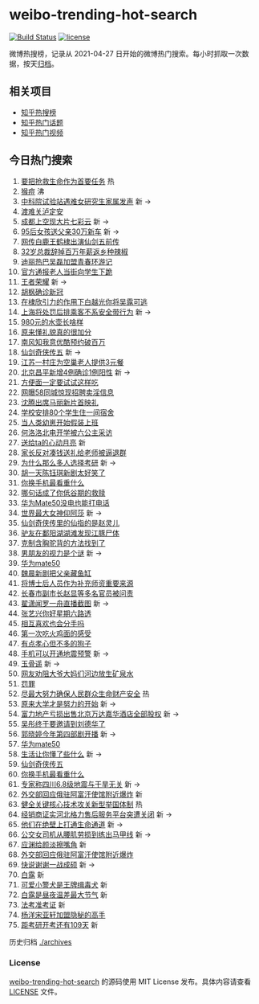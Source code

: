 # weibo-trending-hot-search

[![Build Status](https://github.com/justjavac/weibo-trending-hot-search/workflows/ci/badge.svg?branch=master)](https://github.com/justjavac/weibo-trending-hot-search/actions)
[![license](https://img.shields.io/github/license/justjavac/weibo-trending-hot-search)](https://github.com/justjavac/weibo-trending-hot-search/blob/master/LICENSE)

微博热搜榜，记录从 2021-04-27 日开始的微博热门搜索。每小时抓取一次数据，按天[归档](./archives)。

## 相关项目

- [知乎热搜榜](https://github.com/justjavac/zhihu-trending-top-search)
- [知乎热门话题](https://github.com/justjavac/zhihu-trending-hot-questions)
- [知乎热门视频](https://github.com/justjavac/zhihu-trending-hot-video)

## 今日热门搜索

<!-- BEGIN -->
<!-- 最后更新时间 Wed Sep 07 2022 07:18:49 GMT+0800 (China Standard Time) -->

1. [要把抢救生命作为首要任务](https://s.weibo.com//weibo?q=%23%E8%A6%81%E6%8A%8A%E6%8A%A2%E6%95%91%E7%94%9F%E5%91%BD%E4%BD%9C%E4%B8%BA%E9%A6%96%E8%A6%81%E4%BB%BB%E5%8A%A1%23&Refer=new_time)
   热
1. [猴痘](https://s.weibo.com//weibo?q=%E7%8C%B4%E7%97%98&Refer=top) 沸
1. [中科院试验站遇难女研究生家属发声](https://s.weibo.com//weibo?q=%23%E4%B8%AD%E7%A7%91%E9%99%A2%E8%AF%95%E9%AA%8C%E7%AB%99%E9%81%87%E9%9A%BE%E5%A5%B3%E7%A0%94%E7%A9%B6%E7%94%9F%E5%AE%B6%E5%B1%9E%E5%8F%91%E5%A3%B0%23&Refer=top)
   新 ->
1. [渡难关泸定安](https://s.weibo.com//weibo?q=%23%E6%B8%A1%E9%9A%BE%E5%85%B3%E6%B3%B8%E5%AE%9A%E5%AE%89%23&Refer=top)
1. [成都上空现大片七彩云](https://s.weibo.com//weibo?q=%23%E6%88%90%E9%83%BD%E4%B8%8A%E7%A9%BA%E7%8E%B0%E5%A4%A7%E7%89%87%E4%B8%83%E5%BD%A9%E4%BA%91%23&Refer=top)
   新 ->
1. [95后女孩送父亲30万新车](https://s.weibo.com//weibo?q=%2395%E5%90%8E%E5%A5%B3%E5%AD%A9%E9%80%81%E7%88%B6%E4%BA%B230%E4%B8%87%E6%96%B0%E8%BD%A6%23&Refer=top)
   新 ->
1. [网传白鹿王鹤棣出演仙剑五前传](https://s.weibo.com//weibo?q=%23%E7%BD%91%E4%BC%A0%E7%99%BD%E9%B9%BF%E7%8E%8B%E9%B9%A4%E6%A3%A3%E5%87%BA%E6%BC%94%E4%BB%99%E5%89%91%E4%BA%94%E5%89%8D%E4%BC%A0%23&Refer=top)
1. [32岁总裁辞掉百万年薪返乡种辣椒](https://s.weibo.com//weibo?q=%2332%E5%B2%81%E6%80%BB%E8%A3%81%E8%BE%9E%E6%8E%89%E7%99%BE%E4%B8%87%E5%B9%B4%E8%96%AA%E8%BF%94%E4%B9%A1%E7%A7%8D%E8%BE%A3%E6%A4%92%23&Refer=top)
1. [迪丽热巴吴磊加盟青春环游记](https://s.weibo.com//weibo?q=%23%E8%BF%AA%E4%B8%BD%E7%83%AD%E5%B7%B4%E5%90%B4%E7%A3%8A%E5%8A%A0%E7%9B%9F%E9%9D%92%E6%98%A5%E7%8E%AF%E6%B8%B8%E8%AE%B0%23&Refer=top)
1. [官方通报老人当街向学生下跪](https://s.weibo.com//weibo?q=%23%E5%AE%98%E6%96%B9%E9%80%9A%E6%8A%A5%E8%80%81%E4%BA%BA%E5%BD%93%E8%A1%97%E5%90%91%E5%AD%A6%E7%94%9F%E4%B8%8B%E8%B7%AA%23&Refer=top)
1. [王者荣耀](https://s.weibo.com//weibo?q=%E7%8E%8B%E8%80%85%E8%8D%A3%E8%80%80&Refer=top)
   新 ->
1. [胡枫确诊新冠](https://s.weibo.com//weibo?q=%23%E8%83%A1%E6%9E%AB%E7%A1%AE%E8%AF%8A%E6%96%B0%E5%86%A0%23&Refer=top)
1. [在棣欣引力的作用下白越光你将吴露可逃](https://s.weibo.com//weibo?q=%23%E5%9C%A8%E6%A3%A3%E6%AC%A3%E5%BC%95%E5%8A%9B%E7%9A%84%E4%BD%9C%E7%94%A8%E4%B8%8B%E7%99%BD%E8%B6%8A%E5%85%89%E4%BD%A0%E5%B0%86%E5%90%B4%E9%9C%B2%E5%8F%AF%E9%80%83%23&Refer=top)
1. [上海将处罚后排乘客不系安全带行为](https://s.weibo.com//weibo?q=%23%E4%B8%8A%E6%B5%B7%E5%B0%86%E5%A4%84%E7%BD%9A%E5%90%8E%E6%8E%92%E4%B9%98%E5%AE%A2%E4%B8%8D%E7%B3%BB%E5%AE%89%E5%85%A8%E5%B8%A6%E8%A1%8C%E4%B8%BA%23&Refer=top)
   新 ->
1. [980元的水壶长啥样](https://s.weibo.com//weibo?q=%23980%E5%85%83%E7%9A%84%E6%B0%B4%E5%A3%B6%E9%95%BF%E5%95%A5%E6%A0%B7%23&Refer=top)
1. [原来懂礼貌真的很加分](https://s.weibo.com//weibo?q=%23%E5%8E%9F%E6%9D%A5%E6%87%82%E7%A4%BC%E8%B2%8C%E7%9C%9F%E7%9A%84%E5%BE%88%E5%8A%A0%E5%88%86%23&Refer=top)
1. [南风知我意优酷预约破百万](https://s.weibo.com//weibo?q=%23%E5%8D%97%E9%A3%8E%E7%9F%A5%E6%88%91%E6%84%8F%E4%BC%98%E9%85%B7%E9%A2%84%E7%BA%A6%E7%A0%B4%E7%99%BE%E4%B8%87%23&Refer=top)
1. [仙剑奇侠传五](https://s.weibo.com//weibo?q=%23%E4%BB%99%E5%89%91%E5%A5%87%E4%BE%A0%E4%BC%A0%E4%BA%94%23&Refer=top)
   新 ->
1. [江苏一村庄为空巢老人提供3元餐](https://s.weibo.com//weibo?q=%23%E6%B1%9F%E8%8B%8F%E4%B8%80%E6%9D%91%E5%BA%84%E4%B8%BA%E7%A9%BA%E5%B7%A2%E8%80%81%E4%BA%BA%E6%8F%90%E4%BE%9B3%E5%85%83%E9%A4%90%23&Refer=top)
1. [北京昌平新增4例确诊1例阳性](https://s.weibo.com//weibo?q=%23%E5%8C%97%E4%BA%AC%E6%98%8C%E5%B9%B3%E6%96%B0%E5%A2%9E4%E4%BE%8B%E7%A1%AE%E8%AF%8A1%E4%BE%8B%E9%98%B3%E6%80%A7%23&Refer=top)
   新 ->
1. [方便面一定要试试这样吃](https://s.weibo.com//weibo?q=%23%E6%96%B9%E4%BE%BF%E9%9D%A2%E4%B8%80%E5%AE%9A%E8%A6%81%E8%AF%95%E8%AF%95%E8%BF%99%E6%A0%B7%E5%90%83%23&Refer=top)
1. [网曝58同城惊现招聘卖淫信息](https://s.weibo.com//weibo?q=%23%E7%BD%91%E6%9B%9D58%E5%90%8C%E5%9F%8E%E6%83%8A%E7%8E%B0%E6%8B%9B%E8%81%98%E5%8D%96%E6%B7%AB%E4%BF%A1%E6%81%AF%23&Refer=top)
1. [沈腾出席马丽新片首映礼](https://s.weibo.com//weibo?q=%23%E6%B2%88%E8%85%BE%E5%87%BA%E5%B8%AD%E9%A9%AC%E4%B8%BD%E6%96%B0%E7%89%87%E9%A6%96%E6%98%A0%E7%A4%BC%23&Refer=top)
1. [学校安排80个学生住一间宿舍](https://s.weibo.com//weibo?q=%23%E5%AD%A6%E6%A0%A1%E5%AE%89%E6%8E%9280%E4%B8%AA%E5%AD%A6%E7%94%9F%E4%BD%8F%E4%B8%80%E9%97%B4%E5%AE%BF%E8%88%8D%23&Refer=top)
1. [当人类幼崽开始假装上班](https://s.weibo.com//weibo?q=%23%E5%BD%93%E4%BA%BA%E7%B1%BB%E5%B9%BC%E5%B4%BD%E5%BC%80%E5%A7%8B%E5%81%87%E8%A3%85%E4%B8%8A%E7%8F%AD%23&Refer=top)
1. [何洛洛北电开学被六公主采访](https://s.weibo.com//weibo?q=%23%E4%BD%95%E6%B4%9B%E6%B4%9B%E5%8C%97%E7%94%B5%E5%BC%80%E5%AD%A6%E8%A2%AB%E5%85%AD%E5%85%AC%E4%B8%BB%E9%87%87%E8%AE%BF%23&Refer=top)
1. [送给ta的心动月亮](https://s.weibo.com//weibo?q=%23%E9%80%81%E7%BB%99ta%E7%9A%84%E5%BF%83%E5%8A%A8%E6%9C%88%E4%BA%AE%23&Refer=top)
   新
1. [家长反对凑钱送礼给老师被逼退群](https://s.weibo.com//weibo?q=%23%E5%AE%B6%E9%95%BF%E5%8F%8D%E5%AF%B9%E5%87%91%E9%92%B1%E9%80%81%E7%A4%BC%E7%BB%99%E8%80%81%E5%B8%88%E8%A2%AB%E9%80%BC%E9%80%80%E7%BE%A4%23&Refer=top)
1. [为什么那么多人选择考研](https://s.weibo.com//weibo?q=%23%E4%B8%BA%E4%BB%80%E4%B9%88%E9%82%A3%E4%B9%88%E5%A4%9A%E4%BA%BA%E9%80%89%E6%8B%A9%E8%80%83%E7%A0%94%23&Refer=top)
   新 ->
1. [胡一天陈钰琪新剧太好笑了](https://s.weibo.com//weibo?q=%23%E8%83%A1%E4%B8%80%E5%A4%A9%E9%99%88%E9%92%B0%E7%90%AA%E6%96%B0%E5%89%A7%E5%A4%AA%E5%A5%BD%E7%AC%91%E4%BA%86%23&Refer=top)
1. [你换手机最看重什么](https://s.weibo.com//weibo?q=%23%E4%BD%A0%E6%8D%A2%E6%89%8B%E6%9C%BA%E6%9C%80%E7%9C%8B%E9%87%8D%E4%BB%80%E4%B9%88%23&Refer=top)
1. [哪句话成了你低谷期的救赎](https://s.weibo.com//weibo?q=%23%E5%93%AA%E5%8F%A5%E8%AF%9D%E6%88%90%E4%BA%86%E4%BD%A0%E4%BD%8E%E8%B0%B7%E6%9C%9F%E7%9A%84%E6%95%91%E8%B5%8E%23&Refer=top)
1. [华为Mate50没电也能打电话](https://s.weibo.com//weibo?q=%23%E5%8D%8E%E4%B8%BAMate50%E6%B2%A1%E7%94%B5%E4%B9%9F%E8%83%BD%E6%89%93%E7%94%B5%E8%AF%9D%23&Refer=top)
1. [世界最大女神仰阿莎](https://s.weibo.com//weibo?q=%23%E4%B8%96%E7%95%8C%E6%9C%80%E5%A4%A7%E5%A5%B3%E7%A5%9E%E4%BB%B0%E9%98%BF%E8%8E%8E%23&Refer=top)
   新 ->
1. [仙剑奇侠传里的仙指的是赵灵儿](https://s.weibo.com//weibo?q=%23%E4%BB%99%E5%89%91%E5%A5%87%E4%BE%A0%E4%BC%A0%E9%87%8C%E7%9A%84%E4%BB%99%E6%8C%87%E7%9A%84%E6%98%AF%E8%B5%B5%E7%81%B5%E5%84%BF%23&Refer=top)
1. [驴友在鄱阳湖湖滩发现江豚尸体](https://s.weibo.com//weibo?q=%23%E9%A9%B4%E5%8F%8B%E5%9C%A8%E9%84%B1%E9%98%B3%E6%B9%96%E6%B9%96%E6%BB%A9%E5%8F%91%E7%8E%B0%E6%B1%9F%E8%B1%9A%E5%B0%B8%E4%BD%93%23&Refer=top)
1. [克制含胸驼背的方法找到了](https://s.weibo.com//weibo?q=%23%E5%85%8B%E5%88%B6%E5%90%AB%E8%83%B8%E9%A9%BC%E8%83%8C%E7%9A%84%E6%96%B9%E6%B3%95%E6%89%BE%E5%88%B0%E4%BA%86%23&Refer=top)
1. [男朋友的视力是个谜](https://s.weibo.com//weibo?q=%23%E7%94%B7%E6%9C%8B%E5%8F%8B%E7%9A%84%E8%A7%86%E5%8A%9B%E6%98%AF%E4%B8%AA%E8%B0%9C%23&Refer=top)
   新 ->
1. [华为mate50](https://s.weibo.com//weibo?q=%E5%8D%8E%E4%B8%BAmate50&Refer=top)
1. [魏晨新剧把父亲藏鱼缸](https://s.weibo.com//weibo?q=%23%E9%AD%8F%E6%99%A8%E6%96%B0%E5%89%A7%E6%8A%8A%E7%88%B6%E4%BA%B2%E8%97%8F%E9%B1%BC%E7%BC%B8%23&Refer=top)
1. [将博士后人员作为补充师资重要来源](https://s.weibo.com//weibo?q=%23%E5%B0%86%E5%8D%9A%E5%A3%AB%E5%90%8E%E4%BA%BA%E5%91%98%E4%BD%9C%E4%B8%BA%E8%A1%A5%E5%85%85%E5%B8%88%E8%B5%84%E9%87%8D%E8%A6%81%E6%9D%A5%E6%BA%90%23&Refer=top)
1. [长春市副市长赵显等多名官员被问责](https://s.weibo.com//weibo?q=%23%E9%95%BF%E6%98%A5%E5%B8%82%E5%89%AF%E5%B8%82%E9%95%BF%E8%B5%B5%E6%98%BE%E7%AD%89%E5%A4%9A%E5%90%8D%E5%AE%98%E5%91%98%E8%A2%AB%E9%97%AE%E8%B4%A3%23&Refer=top)
1. [翟潇闻罗一舟直播截图](https://s.weibo.com//weibo?q=%23%E7%BF%9F%E6%BD%87%E9%97%BB%E7%BD%97%E4%B8%80%E8%88%9F%E7%9B%B4%E6%92%AD%E6%88%AA%E5%9B%BE%23&Refer=top)
   新 ->
1. [张艺兴你好星期六路透](https://s.weibo.com//weibo?q=%23%E5%BC%A0%E8%89%BA%E5%85%B4%E4%BD%A0%E5%A5%BD%E6%98%9F%E6%9C%9F%E5%85%AD%E8%B7%AF%E9%80%8F%23&Refer=top)
1. [相互喜欢也会分手吗](https://s.weibo.com//weibo?q=%23%E7%9B%B8%E4%BA%92%E5%96%9C%E6%AC%A2%E4%B9%9F%E4%BC%9A%E5%88%86%E6%89%8B%E5%90%97%23&Refer=top)
1. [第一次吃火鸡面的感受](https://s.weibo.com//weibo?q=%23%E7%AC%AC%E4%B8%80%E6%AC%A1%E5%90%83%E7%81%AB%E9%B8%A1%E9%9D%A2%E7%9A%84%E6%84%9F%E5%8F%97%23&Refer=top)
1. [有点孝心但不多的狗子](https://s.weibo.com//weibo?q=%23%E6%9C%89%E7%82%B9%E5%AD%9D%E5%BF%83%E4%BD%86%E4%B8%8D%E5%A4%9A%E7%9A%84%E7%8B%97%E5%AD%90%23&Refer=top)
1. [手机可以开通地震预警](https://s.weibo.com//weibo?q=%23%E6%89%8B%E6%9C%BA%E5%8F%AF%E4%BB%A5%E5%BC%80%E9%80%9A%E5%9C%B0%E9%9C%87%E9%A2%84%E8%AD%A6%23&Refer=top)
   新 ->
1. [玉骨遥](https://s.weibo.com//weibo?q=%23%E7%8E%89%E9%AA%A8%E9%81%A5%23&Refer=top)
   新 ->
1. [网友劝阻大爷大妈们河边放生矿泉水](https://s.weibo.com//weibo?q=%23%E7%BD%91%E5%8F%8B%E5%8A%9D%E9%98%BB%E5%A4%A7%E7%88%B7%E5%A4%A7%E5%A6%88%E4%BB%AC%E6%B2%B3%E8%BE%B9%E6%94%BE%E7%94%9F%E7%9F%BF%E6%B3%89%E6%B0%B4%23&Refer=top)
1. [罚罪](https://s.weibo.com//weibo?q=%23%E7%BD%9A%E7%BD%AA%23&Refer=top)
1. [尽最大努力确保人民群众生命财产安全](https://s.weibo.com//weibo?q=%23%E5%B0%BD%E6%9C%80%E5%A4%A7%E5%8A%AA%E5%8A%9B%E7%A1%AE%E4%BF%9D%E4%BA%BA%E6%B0%91%E7%BE%A4%E4%BC%97%E7%94%9F%E5%91%BD%E8%B4%A2%E4%BA%A7%E5%AE%89%E5%85%A8%23&Refer=new_time)
   热
1. [原来大学才是努力的开始](https://s.weibo.com//weibo?q=%23%E5%8E%9F%E6%9D%A5%E5%A4%A7%E5%AD%A6%E6%89%8D%E6%98%AF%E5%8A%AA%E5%8A%9B%E7%9A%84%E5%BC%80%E5%A7%8B%23&Refer=top)
   新 ->
1. [富力地产亏损出售北京万达嘉华酒店全部股权](https://s.weibo.com//weibo?q=%23%E5%AF%8C%E5%8A%9B%E5%9C%B0%E4%BA%A7%E4%BA%8F%E6%8D%9F%E5%87%BA%E5%94%AE%E5%8C%97%E4%BA%AC%E4%B8%87%E8%BE%BE%E5%98%89%E5%8D%8E%E9%85%92%E5%BA%97%E5%85%A8%E9%83%A8%E8%82%A1%E6%9D%83%23&Refer=top)
   新 ->
1. [吴彤终于要邀请到刘德华了](https://s.weibo.com//weibo?q=%23%E5%90%B4%E5%BD%A4%E7%BB%88%E4%BA%8E%E8%A6%81%E9%82%80%E8%AF%B7%E5%88%B0%E5%88%98%E5%BE%B7%E5%8D%8E%E4%BA%86%23&Refer=top)
1. [郭晓婷今年第四部剧开播](https://s.weibo.com//weibo?q=%23%E9%83%AD%E6%99%93%E5%A9%B7%E4%BB%8A%E5%B9%B4%E7%AC%AC%E5%9B%9B%E9%83%A8%E5%89%A7%E5%BC%80%E6%92%AD%23&Refer=top)
   新 ->
1. [华为mate50](https://s.weibo.com//weibo?q=%23%E5%8D%8E%E4%B8%BAmate50%23&Refer=top)
1. [生活让你懂了些什么](https://s.weibo.com//weibo?q=%23%E7%94%9F%E6%B4%BB%E8%AE%A9%E4%BD%A0%E6%87%82%E4%BA%86%E4%BA%9B%E4%BB%80%E4%B9%88%23&Refer=top)
   新 ->
1. [仙剑奇侠传五](https://s.weibo.com//weibo?q=%E4%BB%99%E5%89%91%E5%A5%87%E4%BE%A0%E4%BC%A0%E4%BA%94&Refer=top)
1. [你换手机最看重什么](https://s.weibo.com//weibo?q=%E4%BD%A0%E6%8D%A2%E6%89%8B%E6%9C%BA%E6%9C%80%E7%9C%8B%E9%87%8D%E4%BB%80%E4%B9%88&Refer=top)
1. [专家称四川6.8级地震与干旱无关](https://s.weibo.com//weibo?q=%23%E4%B8%93%E5%AE%B6%E7%A7%B0%E5%9B%9B%E5%B7%9D6.8%E7%BA%A7%E5%9C%B0%E9%9C%87%E4%B8%8E%E5%B9%B2%E6%97%B1%E6%97%A0%E5%85%B3%23&Refer=top)
   新 ->
1. [外交部回应俄驻阿富汗使馆附近爆炸](https://s.weibo.com//weibo?q=%E5%A4%96%E4%BA%A4%E9%83%A8%E5%9B%9E%E5%BA%94%E4%BF%84%E9%A9%BB%E9%98%BF%E5%AF%8C%E6%B1%97%E4%BD%BF%E9%A6%86%E9%99%84%E8%BF%91%E7%88%86%E7%82%B8&Refer=top)
   新
1. [健全关键核心技术攻关新型举国体制](https://s.weibo.com//weibo?q=%23%E5%81%A5%E5%85%A8%E5%85%B3%E9%94%AE%E6%A0%B8%E5%BF%83%E6%8A%80%E6%9C%AF%E6%94%BB%E5%85%B3%E6%96%B0%E5%9E%8B%E4%B8%BE%E5%9B%BD%E4%BD%93%E5%88%B6%23&Refer=new_time)
   热
1. [经销商证实河北格力售后服务平台突遭关闭](https://s.weibo.com//weibo?q=%23%E7%BB%8F%E9%94%80%E5%95%86%E8%AF%81%E5%AE%9E%E6%B2%B3%E5%8C%97%E6%A0%BC%E5%8A%9B%E5%94%AE%E5%90%8E%E6%9C%8D%E5%8A%A1%E5%B9%B3%E5%8F%B0%E7%AA%81%E9%81%AD%E5%85%B3%E9%97%AD%23&Refer=top)
   新 ->
1. [他们在绝壁上打通生命通道](https://s.weibo.com//weibo?q=%23%E4%BB%96%E4%BB%AC%E5%9C%A8%E7%BB%9D%E5%A3%81%E4%B8%8A%E6%89%93%E9%80%9A%E7%94%9F%E5%91%BD%E9%80%9A%E9%81%93%23&Refer=top)
   新 ->
1. [公交女司机从腰肌劳损到练出马甲线](https://s.weibo.com//weibo?q=%23%E5%85%AC%E4%BA%A4%E5%A5%B3%E5%8F%B8%E6%9C%BA%E4%BB%8E%E8%85%B0%E8%82%8C%E5%8A%B3%E6%8D%9F%E5%88%B0%E7%BB%83%E5%87%BA%E9%A9%AC%E7%94%B2%E7%BA%BF%23&Refer=top)
   新 ->
1. [应渊给颜淡擦嘴角](https://s.weibo.com//weibo?q=%23%E5%BA%94%E6%B8%8A%E7%BB%99%E9%A2%9C%E6%B7%A1%E6%93%A6%E5%98%B4%E8%A7%92%23&Refer=top)
   新
1. [外交部回应俄驻阿富汗使馆附近爆炸](https://s.weibo.com//weibo?q=%23%E5%A4%96%E4%BA%A4%E9%83%A8%E5%9B%9E%E5%BA%94%E4%BF%84%E9%A9%BB%E9%98%BF%E5%AF%8C%E6%B1%97%E4%BD%BF%E9%A6%86%E9%99%84%E8%BF%91%E7%88%86%E7%82%B8%23&Refer=top)
1. [快说谢谢一战成硕](https://s.weibo.com//weibo?q=%23%E5%BF%AB%E8%AF%B4%E8%B0%A2%E8%B0%A2%E4%B8%80%E6%88%98%E6%88%90%E7%A1%95%23&Refer=top)
   新 ->
1. [白露](https://s.weibo.com//weibo?q=%23%E7%99%BD%E9%9C%B2%23&Refer=top) 新
1. [可爱小警犬是王牌缉毒犬](https://s.weibo.com//weibo?q=%23%E5%8F%AF%E7%88%B1%E5%B0%8F%E8%AD%A6%E7%8A%AC%E6%98%AF%E7%8E%8B%E7%89%8C%E7%BC%89%E6%AF%92%E7%8A%AC%23&Refer=top)
   新
1. [白露是昼夜温差最大节气](https://s.weibo.com//weibo?q=%23%E7%99%BD%E9%9C%B2%E6%98%AF%E6%98%BC%E5%A4%9C%E6%B8%A9%E5%B7%AE%E6%9C%80%E5%A4%A7%E8%8A%82%E6%B0%94%23&Refer=top)
   新
1. [法考准考证](https://s.weibo.com//weibo?q=%E6%B3%95%E8%80%83%E5%87%86%E8%80%83%E8%AF%81&Refer=top)
   新
1. [杨洋宋亚轩加盟隐秘的高手](https://s.weibo.com//weibo?q=%23%E6%9D%A8%E6%B4%8B%E5%AE%8B%E4%BA%9A%E8%BD%A9%E5%8A%A0%E7%9B%9F%E9%9A%90%E7%A7%98%E7%9A%84%E9%AB%98%E6%89%8B%23&Refer=top)
1. [距考研开考还有109天](https://s.weibo.com//weibo?q=%23%E8%B7%9D%E8%80%83%E7%A0%94%E5%BC%80%E8%80%83%E8%BF%98%E6%9C%89109%E5%A4%A9%23&Refer=top)
   新

<!-- END -->

历史归档 [./archives](./archives)

### License

[weibo-trending-hot-search](https://github.com/justjavac/weibo-trending-hot-search)
的源码使用 MIT License 发布。具体内容请查看 [LICENSE](./LICENSE) 文件。
